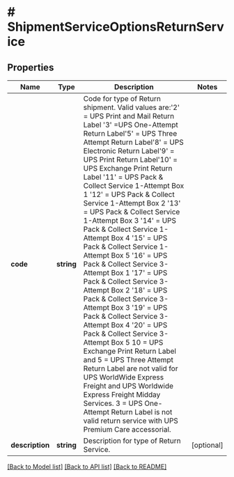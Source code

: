 # # ShipmentServiceOptionsReturnService

## Properties

Name | Type | Description | Notes
------------ | ------------- | ------------- | -------------
**code** | **string** | Code for type of Return shipment. Valid values are:&#39;2&#39; &#x3D; UPS Print and Mail Return Label &#39;3&#39; &#x3D;UPS One-Attempt Return Label&#39;5&#39; &#x3D; UPS Three Attempt Return Label&#39;8&#39; &#x3D; UPS Electronic Return Label&#39;9&#39; &#x3D; UPS Print Return Label&#39;10&#39; &#x3D; UPS Exchange Print Return Label                            &#39;11&#39; &#x3D; UPS Pack &amp; Collect Service 1-Attempt Box 1 &#39;12&#39; &#x3D; UPS Pack &amp; Collect Service 1-Attempt Box 2 &#39;13&#39; &#x3D; UPS Pack &amp; Collect Service 1-Attempt Box 3 &#39;14&#39; &#x3D; UPS Pack &amp; Collect Service 1-Attempt Box 4 &#39;15&#39; &#x3D; UPS Pack &amp; Collect Service 1-Attempt Box 5 &#39;16&#39; &#x3D; UPS Pack &amp; Collect Service 3-Attempt Box 1 &#39;17&#39; &#x3D; UPS Pack &amp; Collect Service 3-Attempt Box 2 &#39;18&#39; &#x3D; UPS Pack &amp; Collect Service 3-Attempt Box 3 &#39;19&#39; &#x3D; UPS Pack &amp; Collect Service 3-Attempt Box 4 &#39;20&#39; &#x3D; UPS Pack &amp; Collect Service 3-Attempt Box 5  10 &#x3D; UPS Exchange Print Return Label and 5 &#x3D; UPS Three Attempt Return Label are not valid for UPS WorldWide Express Freight and UPS Worldwide Express Freight Midday Services. 3 &#x3D; UPS One-Attempt Return Label is not valid return service with UPS Premium Care accessorial. |
**description** | **string** | Description for type of Return Service. | [optional]

[[Back to Model list]](../../README.md#models) [[Back to API list]](../../README.md#endpoints) [[Back to README]](../../README.md)
